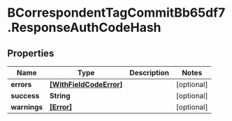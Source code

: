 # BCorrespondentTagCommitBb65df7.ResponseAuthCodeHash

## Properties

Name | Type | Description | Notes
------------ | ------------- | ------------- | -------------
**errors** | [**[WithFieldCodeError]**](WithFieldCodeError.md) |  | [optional] 
**success** | **String** |  | [optional] 
**warnings** | [**[Error]**](Error.md) |  | [optional] 


